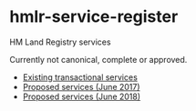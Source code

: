 # hmlr-service-register
HM Land Registry services

Currently not canonical, complete or approved.

* [Existing transactional services](https://github.com/sambrierley/hmlr-service-register/blob/master/hmlr-transactional-services.csv)
* [Proposed services (June 2017)](https://github.com/sambrierley/hmlr-service-register/blob/master/hmlr-proposed-services-june-2017.csv)
* [Proposed services (June 2018)](https://github.com/sambrierley/hmlr-service-register/blob/master/hmlr-proposed-services-june-2018)
